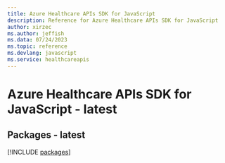 ```yaml
---
title: Azure Healthcare APIs SDK for JavaScript
description: Reference for Azure Healthcare APIs SDK for JavaScript
author: xirzec
ms.author: jeffish
ms.data: 07/24/2023
ms.topic: reference
ms.devlang: javascript
ms.service: healthcareapis
---
```

# Azure Healthcare APIs SDK for JavaScript - latest
## Packages - latest
[!INCLUDE [packages](healthcare-apis-index.md)]